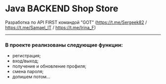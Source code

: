 # Java BACKEND Shop Store

Разработка по API FIRST командой "GOT" (https://t.me/Sergeek82 / https://t.me/Samael_IT / https://t.me/Irina_F)
___
### В проекте реализованы следующие функции:
- регистрация;
- вход/выход;
- получение и обновление профиля;
- смена пароля;
- допишем потом...